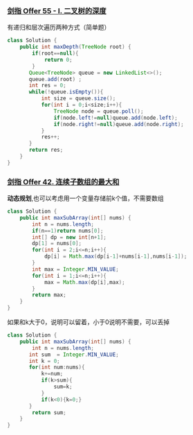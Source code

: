 ### [剑指 Offer 55 - I. 二叉树的深度](https://leetcode-cn.com/problems/er-cha-shu-de-shen-du-lcof/)

有递归和层次遍历两种方式（简单题）

```java
class Solution {
    public int maxDepth(TreeNode root) {
        if(root==null){
            return 0;
        }
       Queue<TreeNode> queue = new LinkedList<>();
       queue.add(root) ;
       int res = 0;
       while(!queue.isEmpty()){
           int size = queue.size();
           for(int i = 0;i<size;i++){
               TreeNode node = queue.poll();
               if(node.left!=null)queue.add(node.left);
               if(node.right!=null)queue.add(node.right);
           }
           res++;
       }
       return res;
    }
}
```

### [剑指 Offer 42. 连续子数组的最大和](https://leetcode-cn.com/problems/lian-xu-zi-shu-zu-de-zui-da-he-lcof/)

**动态规划**,也可以考虑用一个变量存储前k个值，不需要数组

```java
class Solution {
    public int maxSubArray(int[] nums) {
        int n = nums.length;
        if(n==1)return nums[0];
        int[] dp = new int[n+1];
        dp[1] = nums[0];
        for(int i = 2;i<=n;i++){
            dp[i] = Math.max(dp[i-1]+nums[i-1],nums[i-1]);
        }
        int max = Integer.MIN_VALUE;
        for(int i = 1;i<=n;i++){
            max = Math.max(dp[i],max);
        }
        return max;
    }
}
```

如果和k大于0，说明可以留着，小于0说明不需要，可以丢掉

```java
class Solution {
    public int maxSubArray(int[] nums) {
        int n = nums.length;
       int sum  = Integer.MIN_VALUE;
       int k = 0;
       for(int num:nums){
           k+=num;
           if(k>sum){
               sum=k;
           }
           if(k<0){k=0;}
       }
        return sum;
    }
}
```

